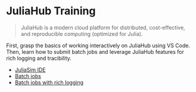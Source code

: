 # JuliaHub Training

> JuliaHub is a modern cloud platform for distributed, cost-effective, and
> reproducible computing (optimized for Julia).

First, grasp the basics of working interactively on JuliaHub using VS Code.
Then, learn how to submit batch jobs and leverage JuliaHub features for rich logging and tracibility.

- [JuliaSim IDE](https://github.com/JuliaComputing/JuliaSimTraining/blob/main/01_JuliaHub/01_Interactive_Development.jl)
- [Batch jobs](https://github.com/JuliaComputing/JuliaSimTraining/blob/main/01_JuliaHub/02_Batch_Job.jl)
- [Batch jobs with rich logging](https://github.com/JuliaComputing/JuliaSimTraining/blob/main/01_JuliaHub/03_Batch_Job_Logging.jl)